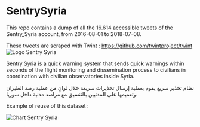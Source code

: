 # SentrySyria

This repo contains a dump of all the 16.614 accessible tweets of the Sentry_Syria account, from 2016-08-01 to 2018-07-08.

These tweets are scraped with Twint : https://github.com/twintproject/twint
![Logo Sentry Syria](https://pbs.twimg.com/profile_images/874946861550981120/7iN_hPbN_400x400.jpg)

Sentry Syria is a quick warning system that sends quick warnings within seconds of the flight monitoring and dissemination process to civilians in coordination with civilian observatories inside Syria.



نظام تحذير سريع يقوم بعملية إرسال تحذيرات سريعة خلال ثوانٍ من عملية رصد الطيران وتعميمها على المدنيين بالتنسيق مع مراصد مدنية داخل سوريا.

Example of reuse of this dataset : 

![Chart Sentry Syria](https://files.slack.com/files-pri/T8HP32GGP-FBLNLRU2X/sentry_syria_comp.png)

